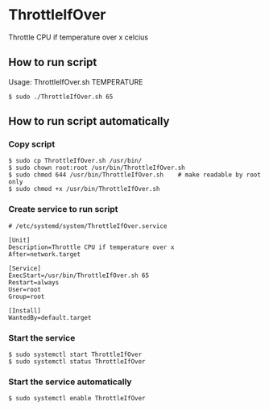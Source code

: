 # ThrottleIfOver
Throttle CPU if temperature over x celcius


## How to run script

Usage: ThrottleIfOver.sh TEMPERATURE
```
$ sudo ./ThrottleIfOver.sh 65
```

## How to run script automatically

### Copy script

```
$ sudo cp ThrottleIfOver.sh /usr/bin/
$ sudo chown root:root /usr/bin/ThrottleIfOver.sh
$ sudo chmod 644 /usr/bin/ThrottleIfOver.sh    # make readable by root only
$ sudo chmod +x /usr/bin/ThrottleIfOver.sh
```

### Create service to run script

```
# /etc/systemd/system/ThrottleIfOver.service

[Unit]
Description=Throttle CPU if temperature over x
After=network.target

[Service]
ExecStart=/usr/bin/ThrottleIfOver.sh 65
Restart=always
User=root
Group=root

[Install]
WantedBy=default.target
```

### Start the service

```
$ sudo systemctl start ThrottleIfOver
$ sudo systemctl status ThrottleIfOver
```

### Start the service automatically

```
$ sudo systemctl enable ThrottleIfOver
```

